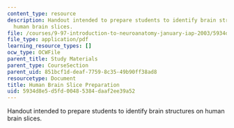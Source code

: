 ```yaml
---
content_type: resource
description: Handout intended to prepare students to identify brain structures on
  human brain slices.
file: /courses/9-97-introduction-to-neuroanatomy-january-iap-2003/5934d8e5d5fd00485384daaf2ee39a52_human_brain_slice_preparation.pdf
file_type: application/pdf
learning_resource_types: []
ocw_type: OCWFile
parent_title: Study Materials
parent_type: CourseSection
parent_uid: 851bcf1d-deaf-7759-8c35-49b90ff38ad8
resourcetype: Document
title: Human Brain Slice Preparation
uid: 5934d8e5-d5fd-0048-5384-daaf2ee39a52
---
```

Handout intended to prepare students to identify brain structures on human brain slices.

